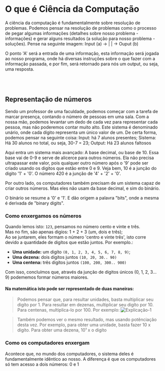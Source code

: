 # O que é Ciência da Computação
A ciência da computação é fundamentalmente sobre resolução de problemas.
Podemos pensar na resolução de problemas como o processo de pegar algumas informações (detalhes sobre nosso problema - informações) e gerar alguns resultados (a solução para nosso problema - soluções). 
Pense na seguinte imagem: 
Input (a) -> | | -> Ouput (b)

O ponto 'A' será a entrada de uma informação, esta informação será jogada ao nosso programa, onde
há diversas instruções sobre o que fazer com a informação passada, e por fim, será retornado para nós um output, ou seja, uma resposta.

</br>
</br>


## Representação de números
Sendo um professor de uma faculdade, podemos começar com a tarefa de marcar presença, contando o número de pessoas em uma sala. Com a nossa mão, podemos levantar um dedo de cada vez para representar cada pessoa, mas não poderemos contar muito alto. Este sistema é denominado unário, onde cada dígito representa um único valor de um.
De certa forma, podemos pensar na seguinte coisa:
Input: há 7 alunos presentes;
Sistema: Há 30 alunos no total, ou seja, 30-7 = 23;
Output: Há 23 alunos faltosos  


Aqui entra um sistema mais avançado: A base decimal, ou base de 10. Essa base vai de 0-9 e serve de alicerce para outros números. Ela não precisa ultrapassar este valor, pois
qualquer outro número após o '9' pode ser criado usando os digitos que estão entre 0 e 9.
Veja bem, 10 é a junção do digito '1' + '0'. O número 420 é a junção de '4' + '2' + '0'. 

Por outro lado, os computadores também precisam de um sistema capaz de criar outros números.
Mas eles não usam da base decimal, e sim do binário.

O binário se resume a '0' e '1'.
E dão origem a palavra "bits", onde a mesma é derivada de "binary digits".



### Como enxergamos os números
Quando lemos isto: `123`, pensamos no número cento e vinte e três. </br> Mas no fim, são apenas digíos: 1 + 2 + 3 (um, dois e três); </br> 
Ao se juntarem, eles formam o número 'centro e vinte três', isto corre devido a quantidade
de digítos que estão juntos. 
Por exemplo.: 
- __Uma unidade:__ um digíto `(0, 1, 2, 3, 4, 5, 6, 7, 8, 9)`;
- __Uma dezena:__ dois digítos juntos `(10, 20, 30.. 90)`
- __Uma centena:__ três digítos juntos `(100, 200, 300.. 900)` 

Com isso, concluímos que, através da junção de digitos únicos (0, 1, 2, 3... 9) podememos formar
números maiores.

#### Na matemática isto pode ser representado de duas maneiras: 

> Podemos pensar que, para resultar unidades, basta multiplicar seu digíto por 1. Para resultar em dezenas, multiplicar seu digíto por 10. Para centenas, multiplica-lo por 100. Por exemplo:
![Explicação-1](https://github.com/FireguiQueen/CC50/assets/98475125/cc43c2df-c7c0-4d91-bd86-b6047e0e4a91)

> Também podemos ver o mesmo resultado, mas usando potênciação desta vez. Por exemplo, para obter uma unidade, basta fazer 10 x digíto. Para obter uma dezena, 10¹ x o digíto 



### Como os computadores enxergam
Acontece que, no mundo dos computadores, o sistema deles é fundamentalmente idêntico ao nosso.
A diferença é que os computadores só tem acesso a dois números: 0 e 1






